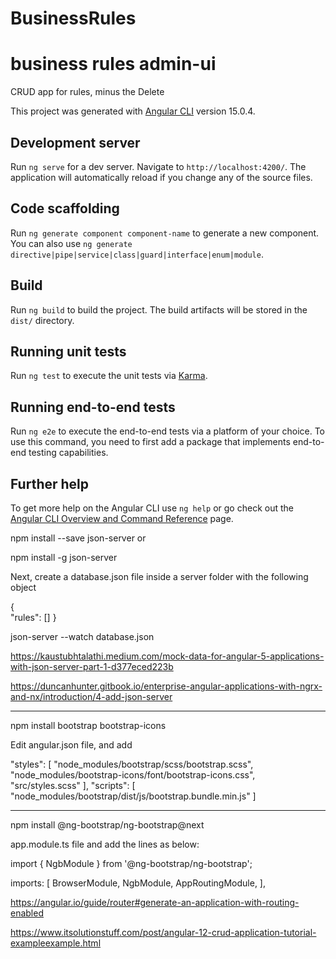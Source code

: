 # BusinessRules

# business rules admin-ui
CRUD app for rules, minus the Delete



This project was generated with [Angular CLI](https://github.com/angular/angular-cli) version 15.0.4.

## Development server

Run `ng serve` for a dev server. Navigate to `http://localhost:4200/`. The application will automatically reload if you change any of the source files.

## Code scaffolding

Run `ng generate component component-name` to generate a new component. You can also use `ng generate directive|pipe|service|class|guard|interface|enum|module`.

## Build

Run `ng build` to build the project. The build artifacts will be stored in the `dist/` directory.

## Running unit tests

Run `ng test` to execute the unit tests via [Karma](https://karma-runner.github.io).

## Running end-to-end tests

Run `ng e2e` to execute the end-to-end tests via a platform of your choice. To use this command, you need to first add a package that implements end-to-end testing capabilities.

## Further help

To get more help on the Angular CLI use `ng help` or go check out the [Angular CLI Overview and Command Reference](https://angular.io/cli) page.


npm install --save json-server or 

npm install -g json-server

Next, create a database.json file inside a server folder with the following object


{    
    "rules": []
}


json-server --watch database.json


https://kaustubhtalathi.medium.com/mock-data-for-angular-5-applications-with-json-server-part-1-d377eced223b

https://duncanhunter.gitbook.io/enterprise-angular-applications-with-ngrx-and-nx/introduction/4-add-json-server

--------------------------------------------
npm install bootstrap bootstrap-icons

Edit angular.json file, and add

"styles": [
  "node_modules/bootstrap/scss/bootstrap.scss",
  "node_modules/bootstrap-icons/font/bootstrap-icons.css",
  "src/styles.scss"
],
"scripts": [
  "node_modules/bootstrap/dist/js/bootstrap.bundle.min.js"
]


--------------------------------------------
npm install @ng-bootstrap/ng-bootstrap@next

app.module.ts file and add the lines as below:

import { NgbModule } from '@ng-bootstrap/ng-bootstrap';

imports: [
  BrowserModule,
  NgbModule,
  AppRoutingModule,
],






https://angular.io/guide/router#generate-an-application-with-routing-enabled

https://www.itsolutionstuff.com/post/angular-12-crud-application-tutorial-exampleexample.html
